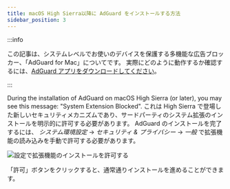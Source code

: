 ```yaml
---
title: macOS High Sierra以降に AdGuard をインストールする方法
sidebar_position: 3
---
```


:::info

この記事は、システムレベルでお使いのデバイスを保護する多機能な広告ブロッカー、「AdGuard for Mac」についてです。 実際にどのように動作するか確認するには、[AdGuard アプリをダウンロードしてください](https://agrd.io/download-kb-adblock)。

:::

During the installation of AdGuard on macOS High Sierra (or later), you may see this message: "System Extension Blocked". これは High Sierra で登場した新しいセキュリティメカニズムであり、サードパーティのシステム拡張のインストールを明示的に許可する必要があります。 AdGuard のインストールを完了するには、 *システム環境設定* → *セキュリティ & プライバシー* → *一般* で拡張機能の読み込みを手動で許可する必要があります。

![設定で拡張機能のインストールを許可する](https://cdn.adtidy.org/public/Adguard/kb/PicturesEN/highsierra.png)

「許可」ボタンをクリックすると、通常通りインストールを進めることができます。
